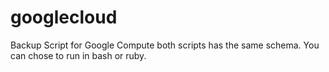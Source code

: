 # googlecloud
Backup Script for Google Compute
both scripts has the same schema. You can chose to run in bash or ruby. 
